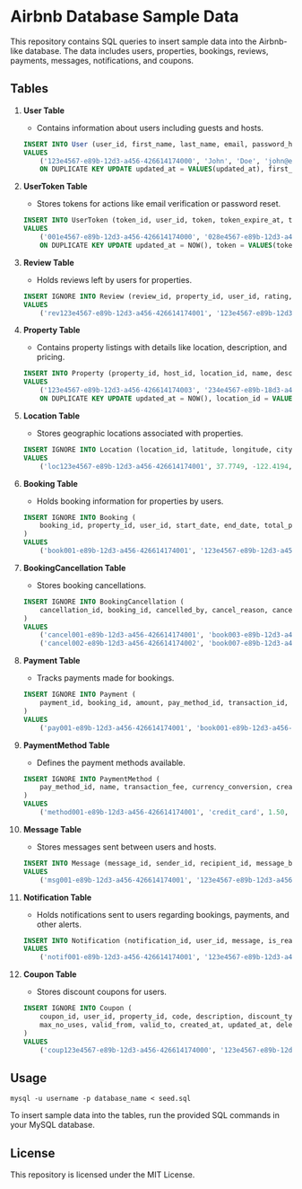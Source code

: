 # Airbnb Database Sample Data

This repository contains SQL queries to insert sample data into the Airbnb-like database. The data includes users, properties, bookings, reviews, payments, messages, notifications, and coupons.

## Tables

1. **User Table**
    - Contains information about users including guests and hosts.

    ```sql
    INSERT INTO User (user_id, first_name, last_name, email, password_hash, phone_number, role, created_at, updated_at, deleted_at)
    VALUES
        ('123e4567-e89b-12d3-a456-426614174000', 'John', 'Doe', 'john@example.com', 'hashedpassword123', '1234567890', 'guest', NOW(), NOW(), NULL),
        ON DUPLICATE KEY UPDATE updated_at = VALUES(updated_at), first_name = VALUES(first_name), last_name = VALUES(last_name);
    ```

2. **UserToken Table**
    - Stores tokens for actions like email verification or password reset.

    ```sql
    INSERT INTO UserToken (token_id, user_id, token, token_expire_at, token_type, is_used, created_at, updated_at, deleted_at)
    VALUES
        ('001e4567-e89b-12d3-a456-426614174000', '028e4567-e89b-12d3-a456-426614174000', 'token1', '2023-02-01 01:20:11', 'email_verification', FALSE, '2023-01-01 00:00:00', '2023-01-01 00:00:00', NULL),
        ON DUPLICATE KEY UPDATE updated_at = NOW(), token = VALUES(token), token_expire_at = VALUES(token_expire_at), token_type = VALUES(token_type), is_used = VALUES(is_used);
    ```

3. **Review Table**
    - Holds reviews left by users for properties.

    ```sql
    INSERT IGNORE INTO Review (review_id, property_id, user_id, rating, comment, reviewed_by, created_at, updated_at, deleted_at)
    VALUES
        ('rev123e4567-e89b-12d3-a456-426614174001', '123e4567-e89b-12d3-a456-426614174003', '123e4567-e89b-12d3-a456-426614174000', 4, 'Great place!', 'guest', '2023-01-01 00:00:00', '2023-01-01 00:00:00', NULL);
    ```

4. **Property Table**
    - Contains property listings with details like location, description, and pricing.

    ```sql
    INSERT INTO Property (property_id, host_id, location_id, name, description, price_per_night, availabity_status, created_at, updated_at, deleted_at)
    VALUES
        ('123e4567-e89b-12d3-a456-426614174003', '234e4567-e89b-18d3-a478-426614174000', 'loc123e4567-e89b-12d3-a456-426614174001', 'Beach House', 'A lovely beach house with ocean views.', 250.00, 'available', '2023-01-01 00:00:00', '2023-01-01 00:00:00', NULL),
        ON DUPLICATE KEY UPDATE updated_at = NOW(), location_id = VALUES(location_id), availabity_status = VALUES(availabity_status), description = VALUES(description), price_per_night = VALUES(price_per_night), name = VALUES(name);
    ```

5. **Location Table**
    - Stores geographic locations associated with properties.

    ```sql
    INSERT IGNORE INTO Location (location_id, latitude, longitude, city, state, country, created_at, updated_at, deleted_at)
    VALUES
        ('loc123e4567-e89b-12d3-a456-426614174001', 37.7749, -122.4194, 'San Francisco', 'California', 'USA', NOW(), NOW(), NULL);
    ```

6. **Booking Table**
    - Holds booking information for properties by users.

    ```sql
    INSERT IGNORE INTO Booking (
        booking_id, property_id, user_id, start_date, end_date, total_price, booking_status, payment_status, created_at, updated_at, deleted_at
    )
    VALUES
        ('book001-e89b-12d3-a456-426614174001', '123e4567-e89b-12d3-a456-426614174003', '123e4567-e89b-12d3-a456-426614174000', '2024-01-01', '2024-01-05', 1250.00, 'confirmed', 'paid', NOW(), NOW(), NULL);
    ```

7. **BookingCancellation Table**
    - Stores booking cancellations.

    ```sql
    INSERT IGNORE INTO BookingCancellation (
        cancellation_id, booking_id, cancelled_by, cancel_reason, cancel_fee, cancel_at, deleted_at
    )
    VALUES
        ('cancel001-e89b-12d3-a456-426614174001', 'book003-e89b-12d3-a456-426614174003', 'guest', 'Changed plans, cannot travel.', 20.00, '2024-03-01 10:00:00', NULL),
        ('cancel002-e89b-12d3-a456-426614174002', 'book007-e89b-12d3-a456-426614174007', 'host', 'Double-booked by mistake.', 0.00, '2024-05-01 15:30:00', NULL);
    ```

8. **Payment Table**
    - Tracks payments made for bookings.

    ```sql
    INSERT IGNORE INTO Payment (
        payment_id, booking_id, amount, pay_method_id, transaction_id, status, payment_date, created_at, updated_at, deleted_at
    )
    VALUES
        ('pay001-e89b-12d3-a456-426614174001', 'book001-e89b-12d3-a456-426614174001', 1250.00, 'method001-e89b-12d3-a456-426614174001', 'txn001', 'completed', '2024-01-01 12:00:00', NOW(), NOW(), NULL);
    ```

9. **PaymentMethod Table**
    - Defines the payment methods available.

    ```sql
    INSERT IGNORE INTO PaymentMethod (
        pay_method_id, name, transaction_fee, currency_conversion, created_at, updated_at, deleted_at
    )
    VALUES
        ('method001-e89b-12d3-a456-426614174001', 'credit_card', 1.50, 1.00, NOW(), NOW(), NULL);
    ```

10. **Message Table**
    - Stores messages sent between users and hosts.

    ```sql
    INSERT INTO Message (message_id, sender_id, recipient_id, message_body, sent_at, read_at, deleted_at)
    VALUES
        ('msg001-e89b-12d3-a456-426614174001', '123e4567-e89b-12d3-a456-426614174000', '234e4567-e89b-18d3-a478-426614174000', 'Hello, I am interested in your property!', '2024-01-01 10:00:00', '2024-01-01 12:00:00', NULL);
    ```

11. **Notification Table**
    - Holds notifications sent to users regarding bookings, payments, and other alerts.

    ```sql
    INSERT INTO Notification (notification_id, user_id, message, is_read, event_type, created_at, expiration_time, deleted_at)
    VALUES
        ('notif001-e89b-12d3-a456-426614174001', '123e4567-e89b-12d3-a456-426614174000', 'Your booking for the Beach House has been confirmed! Total Price: $1250.00', FALSE, 'booking_confirmation', NOW(), NULL, NULL);
    ```

12. **Coupon Table**
    - Stores discount coupons for users.

    ```sql
    INSERT IGNORE INTO Coupon (
        coupon_id, user_id, property_id, code, description, discount_type, discount_amount, 
        max_no_uses, valid_from, valid_to, created_at, updated_at, deleted_at
    )
    VALUES
        ('coup123e4567-e89b-12d3-a456-426614174000', '123e4567-e89b-12d3-a456-426614174000', NULL, 'SAVE20', 'Save 20% on your next stay', 'percentage', 20.00, 100, '2024-01-01 00:00:00', '2024-12-31 23:59:59', NOW(), NOW(), NULL);
    ```

## Usage
```
mysql -u username -p database_name < seed.sql
```
To insert sample data into the tables, run the provided SQL commands in your MySQL database.

## License

This repository is licensed under the MIT License.
